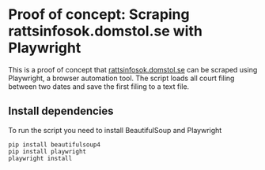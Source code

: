 # Proof of concept: Scraping rattsinfosok.domstol.se with Playwright

This is a proof of concept that [rattsinfosok.domstol.se](https://rattsinfosok.domstol.se/lagrummet/) can be scraped using Playwright, a browser automation tool. The script loads all court filing between two dates and save the first filing to a text file.

## Install dependencies

To run the script you need to install BeautifulSoup and Playwright

```
pip install beautifulsoup4
pip install playwright
playwright install
```